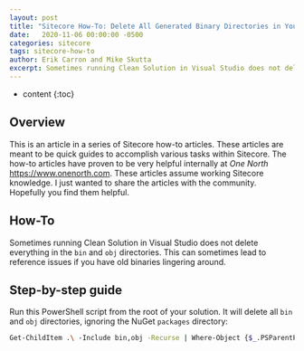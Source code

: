 ```yaml
---
layout: post
title: "Sitecore How-To: Delete All Generated Binary Directories in Your Visual Studio Solution"
date:   2020-11-06 00:00:00 -0500
categories: sitecore
tags: sitecore-how-to
author: Erik Carron and Mike Skutta
excerpt: Sometimes running Clean Solution in Visual Studio does not delete everything in the bin and obj directories. This can sometimes lead to reference issues if you have old binaries lingering around.
---
```


* content
{:toc}

## Overview

This is an article in a series of Sitecore how-to articles. These articles are meant to be quick guides to accomplish various tasks within Sitecore. The how-to articles have proven to be very helpful internally at *One North* https://www.onenorth.com.  These articles assume working Sitecore knowledge. I just wanted to share the articles with the community. Hopefully you find them helpful.

## How-To

Sometimes running Clean Solution in Visual Studio does not delete everything in the `bin` and `obj` directories. This can sometimes lead to reference issues if you have old binaries lingering around.

## Step-by-step guide

Run this PowerShell script from the root of your solution. It will delete all `bin` and `obj` directories, ignoring the NuGet `packages` directory:

``` bash
Get-ChildItem .\ -Include bin,obj -Recurse | Where-Object {$_.PSParentPath -NotLike "*packages*"} | ForEach-Object -Process { Remove-Item $_.fullname -Force -Recurse }
```